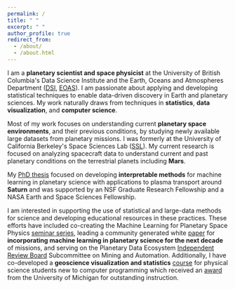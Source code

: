```yaml
---
permalink: /
title: " "
excerpt: " "
author_profile: true
redirect_from: 
  - /about/
  - /about.html
---
```


I am a **planetary scientist and space physicist** at the University of British Columbia's Data Science Institute and the Earth, Oceans and Atmospheres Department ([DSI](https://dsi.ubc.ca/), [EOAS](https://www.eoas.ubc.ca/)). I am passionate about applying and developing statistical techniques to enable data-driven discovery in Earth and planetary sciences. My work naturally draws from techniques in **statistics**, **data visualization**, and **computer science**. 

Most of my work focuses on understanding current **planetary space environments**, and their previous conditions, by studying newly available large datasets from planetary missions. I was formerly at the University of California Berkeley's Space Sciences Lab ([SSL](https://www.ssl.berkeley.edu/)).  My current research is focused on analyzing spacecraft data to understand current and past planetary conditions on the terrestrial planets including **Mars**.

My [PhD thesis](https://deepblue.lib.umich.edu/handle/2027.42/155251) focused on developing **interpretable methods** for machine learning in planetary science with applications to plasma transport around **Saturn** and was supported by an NSF Graduate Research Fellowship and a NASA Earth and Space Sciences Fellowship. 

I am interested in supporting the use of statistical and large-data methods for science and developing educational resources in these practices. These efforts have included co-creating the Machine Learning for Planetary Space Physics [seminar series](https://ml4psp.github.io/), leading a community generated white [paper](https://arxiv.org/abs/2007.15129) for **incorporating machine learning in planetary science for the next decade** of missions, and serving on the Planetary Data Ecosystem [Independent Review Board]([https://www.nasa.gov/feature/nasa-establishes-board-to-review-planetary-data-ecosystem/](https://science.nasa.gov/solar-system/pde-irb)) Subcommittee on Mining and Automation. Additionally, I have co-developed a **geoscience visualization and statistics** [course](https://github.com/abbyazari/data_vis_statistics_geosciences) for physical science students new to computer programming which received an [award](https://crlte.engin.umich.edu/towner-prize-winners/abigail-azari/) from the University of Michigan for outstanding instruction. 














